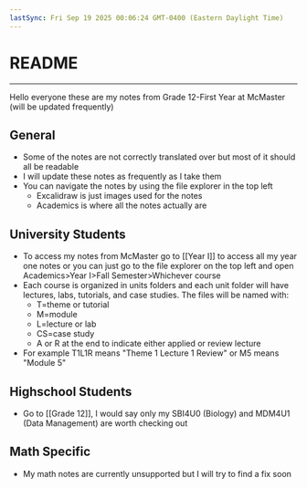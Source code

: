 ```yaml
---
lastSync: Fri Sep 19 2025 00:06:24 GMT-0400 (Eastern Daylight Time)
---
```

# README
---
Hello everyone these are my notes from Grade 12-First Year at McMaster (will be updated frequently)
## General
- Some of the notes are not correctly translated over but most of it should all be readable
- I will update these notes as frequently as I take them
- You can navigate the notes by using the file explorer in the top left 
	- Excalidraw is just images used for the notes
	- Academics is where all the notes actually are
## University Students
- To access my notes from McMaster go to [[Year I]] to access all my year one notes or you can just go to the file explorer on the top left and open Academics>Year I>Fall Semester>Whichever course
- Each course is organized in units folders and each unit folder will have lectures, labs, tutorials, and case studies. The files will be named with: 
	- T=theme or tutorial
	- M=module
	- L=lecture or lab
	- CS=case study
	- A or R at the end to indicate either applied or review lecture
- For example T1L1R means "Theme 1 Lecture 1 Review" or M5 means "Module 5"
## Highschool Students
- Go to [[Grade 12]], I would say only my SBI4U0 (Biology) and MDM4U1 (Data Management) are worth checking out
## Math Specific
- My math notes are currently unsupported but I will try to find a fix soon